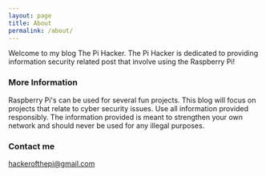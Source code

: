 ```yaml
---
layout: page
title: About
permalink: /about/
---
```


Welcome to my blog The Pi Hacker. The Pi Hacker is dedicated to providing information security related post that involve using the Raspberry Pi!

### More Information

Raspberry Pi's can be used for several fun projects. This blog will focus on projects that relate to cyber security issues. Use all information provided responsibly. The information provided is meant to strengthen your own network and should never be used for any illegal purposes. 

### Contact me

[hackerofthepi@gmail.com](mailto:hackerofthepi@gmail.com)
